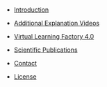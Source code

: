 <!-- docs/_sidebar.md -->

<br>

* [Introduction](README#_c1)

* [Additional Explanation Videos](README#c2)

* [Virtual Learning Factory 4.0](README#c3)

* [Scientific Publications](README#c4)

* <a href="./#/README#c5">Contact</a>

* [License](README#c6)
